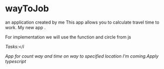 # wayToJob
 an application created by me
This app allows you to calculate travel time to work. 
My new app .

For implementation we will use the function and circle from js

<i>Tasks:</i

App for count way and time on way to specified location
I'm coming.Apply typescript
